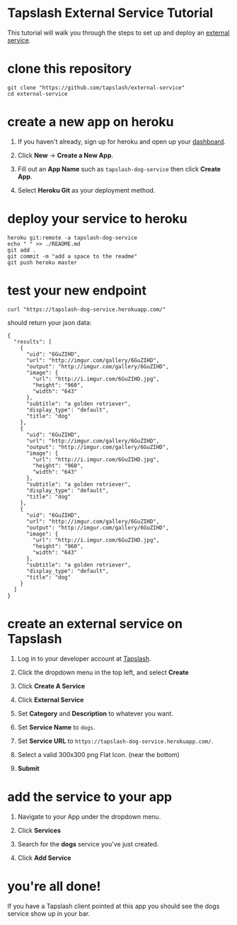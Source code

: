 # Tapslash External Service Tutorial

This tutorial will walk you through the steps to set up and deploy an [external service](http://documentation.tapslash.com/docs/external-services).

# clone this repository

```
git clone "https://github.com/tapslash/external-service"
cd external-service
```

# create a new app on heroku

1. If you haven't already, sign up for heroku and open up your [dashboard](https://dashboard.heroku.com/apps).

2. Click **New** -> **Create a New App**.

3. Fill out an **App Name** such as `tapslash-dog-service` then click **Create App**.

4. Select **Heroku Git** as your deployment method.

# deploy your service to heroku

```
heroku git:remote -a tapslash-dog-service
echo " " >> ./README.md
git add .
git commit -m "add a space to the readme"
git push heroku master
```

# test your new endpoint

```
curl "https://tapslash-dog-service.herokuapp.com/"
```

should return your json data:

```
{
  "results": [
    {
      "uid": "6GuZIHD",
      "url": "http://imgur.com/gallery/6GuZIHD",
      "output": "http://imgur.com/gallery/6GuZIHD",
      "image": {
        "url": "http://i.imgur.com/6GuZIHD.jpg",
        "height": "960",
        "width": "643"
      },
      "subtitle": "a golden retriever",
      "display_type": "default",
      "title": "dog"
    },
    {
      "uid": "6GuZIHD",
      "url": "http://imgur.com/gallery/6GuZIHD",
      "output": "http://imgur.com/gallery/6GuZIHD",
      "image": {
        "url": "http://i.imgur.com/6GuZIHD.jpg",
        "height": "960",
        "width": "643"
      },
      "subtitle": "a golden retriever",
      "display_type": "default",
      "title": "dog"
    },
    {
      "uid": "6GuZIHD",
      "url": "http://imgur.com/gallery/6GuZIHD",
      "output": "http://imgur.com/gallery/6GuZIHD",
      "image": {
        "url": "http://i.imgur.com/6GuZIHD.jpg",
        "height": "960",
        "width": "643"
      },
      "subtitle": "a golden retriever",
      "display_type": "default",
      "title": "dog"
    }
  ]
}
```

# create an external service on Tapslash

1. Log in to your developer account at [Tapslash](http://developer.tapslash.com/).

2. Click the dropdown menu in the top left, and select **Create**

3. Click **Create A Service**

4. Click **External Service**

5. Set **Category** and **Description** to whatever you want.

6. Set **Service Name** to `dogs`.

7. Set **Service URL** to `https://tapslash-dog-service.herokuapp.com/`.

8. Select a valid 300x300 png Flat Icon. (near the bottom)

9. **Submit**

# add the service to your app

1. Navigate to your App under the dropdown menu.

2. Click **Services**

3. Search for the **dogs** service you've just created.

4. Click **Add Service**

# you're all done!

If you have a Tapslash client pointed at this app you should see the dogs service show up in your bar.

